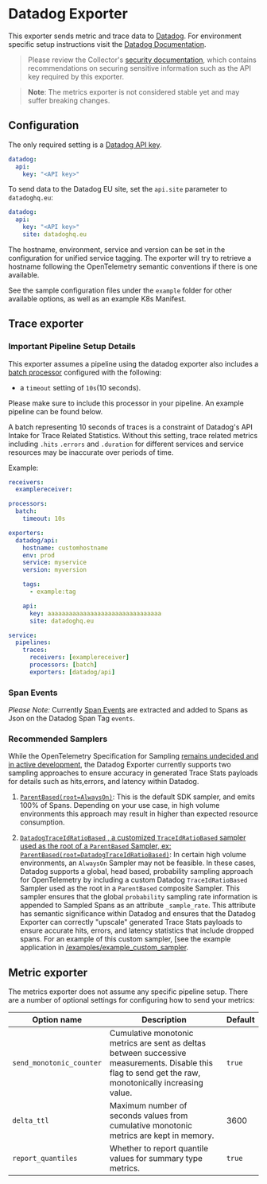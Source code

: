# Datadog Exporter

This exporter sends metric and trace data to [Datadog](https://datadoghq.com). For environment specific setup instructions visit the [Datadog Documentation](https://docs.datadoghq.com/tracing/setup_overview/open_standards/#opentelemetry-collector-datadog-exporter).

> Please review the Collector's [security
> documentation](https://github.com/open-telemetry/opentelemetry-collector/blob/main/docs/security.md),
> which contains recommendations on securing sensitive information such as the
> API key required by this exporter.

> **Note**: The metrics exporter is not considered stable yet and may suffer breaking changes.

## Configuration

The only required setting is a [Datadog API key](https://app.datadoghq.com/account/settings#api).

```yaml
datadog:
  api:
    key: "<API key>"
```
 
 To send data to the Datadog EU site, set the `api.site` parameter to `datadoghq.eu`:

```yaml
datadog:
  api:
    key: "<API key>"
    site: datadoghq.eu
```

The hostname, environment, service and version can be set in the configuration for unified service tagging.
The exporter will try to retrieve a hostname following the OpenTelemetry semantic conventions if there is one available.

See the sample configuration files under the `example` folder for other available options, as well as an example K8s Manifest.

## Trace exporter
### **Important Pipeline Setup Details** 

This exporter assumes a pipeline using the datadog exporter also includes a [batch processor](https://github.com/open-telemetry/opentelemetry-collector/tree/main/processor/batchprocessor) configured with the following: 
  - a `timeout` setting of `10s`(10 seconds). 

Please make sure to include this processor in your pipeline. An example pipeline can be found below.

A batch representing 10 seconds of traces is a constraint of Datadog's API Intake for Trace Related Statistics. Without this setting, trace related metrics including `.hits` `.errors` and `.duration` for different services and service resources may be inaccurate over periods of time.

Example:

```yaml
receivers:
  examplereceiver:

processors:
  batch:
    timeout: 10s

exporters:
  datadog/api:
    hostname: customhostname
    env: prod
    service: myservice
    version: myversion

    tags:
      - example:tag

    api:
      key: aaaaaaaaaaaaaaaaaaaaaaaaaaaaaaaa
      site: datadoghq.eu

service:
  pipelines:
    traces:
      receivers: [examplereceiver]
      processors: [batch]
      exporters: [datadog/api]
```

### Span Events

*Please Note:* Currently [Span Events](https://github.com/open-telemetry/opentelemetry-specification/blob/11cc73939a32e3a2e6f11bdeab843c61cf8594e9/specification/trace/api.md#add-events) are extracted and added to Spans as Json on the Datadog Span Tag `events`.

### Recommended Samplers

While the OpenTelemetry Specification for Sampling [remains undecided and in active development](https://github.com/open-telemetry/oteps/pull/148), the Datadog Exporter currently supports two sampling approaches to ensure accuracy in generated Trace Stats payloads for details such as hits,errors, and latency within Datadog.

1. [`ParentBased(root=AlwaysOn)`](https://github.com/open-telemetry/opentelemetry-specification/blob/7fc28733eb3791ebcc98fed0d858a7961f1e95b2/specification/trace/sdk.md#alwayson):  This is the default SDK sampler, and emits 100% of Spans. Depending on your use case, in high volume environments this approach may result in higher than expected resource consumption.

2. [`DatadogTraceIdRatioBased` , a customized `TraceIdRatioBased` sampler used as the root of a `ParentBased` Sampler, ex: `ParentBased(root=DatadogTraceIdRatioBased)`](https://github.com/open-telemetry/opentelemetry-specification/blob/7fc28733eb3791ebcc98fed0d858a7961f1e95b2/specification/trace/sdk.md#traceidratiobased): In certain high volume environments, an `AlwaysOn` Sampler may not be feasible. In these cases, Datadog supports a global, head based, probability sampling approach for OpenTelemetry by including a custom Datadog `TraceIdRatioBased` Sampler used as the root in a `ParentBased` composite Sampler. This sampler ensures that the global `probability` sampling rate information is appended to Sampled Spans as an attribute `_sample_rate`. This attribute has semantic significance within Datadog and ensures that the Datadog Exporter can correctly "upscale" generated Trace Stats payloads to ensure accurate hits, errors, and latency statistics that include dropped spans. For an example of this custom sampler, [see the example application in [/examples/example_custom_sampler](/examples/example_custom_sampler/example_custom_sampler.go.example).

## Metric exporter

The metrics exporter does not assume any specific pipeline setup.
There are a number of optional settings for configuring how to send your metrics:

| Option name | Description | Default |
|-|-|-|
| `send_monotonic_counter` | Cumulative monotonic metrics are sent as deltas between successive measurements. Disable this flag to send get the raw, monotonically increasing value. | `true` |
| `delta_ttl` | Maximum number of seconds values from cumulative monotonic metrics are kept in memory. | 3600 |
| `report_quantiles` | Whether to report quantile values for summary type metrics. | `true` |
